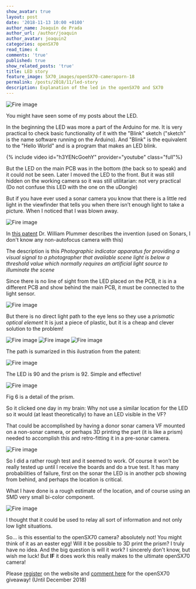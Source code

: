 ```yaml
---
show_avatar: true
layout: post
date: '2018-11-13 10:00 +0100'
author_name: Joaquín de Prada
author_url: /author/joaquin
author_avatar: joaquin2
categories: openSX70
read_time: 4
comments: 'true'
published: true
show_related_posts: 'true'
title: LED story
feature_image: SX70_images/openSX70-cameraporn-18
permalink: /posts/2018/11/led-story
description: Explanation of the led in the openSX70 and SX70
---
```

![Fire image]({{site.url}}/{{site.baseurl}}img/2018/11/about-a-led-04.jpg)

You might have seen some of my posts about the LED. 

In the beginning the LED was more a part of the Arduino for me. It is very practical to check basic functionality of it with the "Blink" sketch ("sketch" is the name software running on the Arduino). And "Blink" is the equivalent to the "Hello World" and is a program that makes an LED blink.

{% include video id="h3YENcGoehY" provider="youtube" class="full"%}

But the LED on the main PCB was in the bottom (the back so to speak) and it could not be seen. Later I moved the LED to the front. But it was still hidden on the working camera so it was still utilitarian: not very practical (Do not confuse this LED with the one on the uDongle)

But if you have ever used a sonar camera you know that there is a little red light in the viewfinder that tells you when there isn’t enough light to take a picture. When I noticed that I was blown away.

![Fire image]({{site.url}}/{{site.baseurl}}img/2018/11/about-a-led-08.jpg)

In [this patent](https://patents.google.com/patent/US4251146A/en?oq=#4251146) Dr. William Plummer describes the invention (used on Sonars, I don't know any non-autofocus camera with this)

The description is this *Photographic indicator apparatus for providing a visual signal to a photographer that available scene light is below a threshold value which normally requires an artificial light source to illuminate the scene*

Since there is no line of sight from the LED placed on the PCB, it is in a different PCB and show behind the main PCB, it must be connected to the light sensor.

![Fire image]({{site.url}}/{{site.baseurl}}img/2018/11/about-a-led-06.jpg)

But there is no direct light path to the eye lens so they use a *prismatic optical element* It is just a piece of plastic, but it is a cheap and clever solution to the problem!

![Fire image]({{site.url}}/{{site.baseurl}}img/2018/11/about-a-led-02.jpg)
![Fire image]({{site.url}}/{{site.baseurl}}img/2018/11/about-a-led-03.jpg)
![Fire image]({{site.url}}/{{site.baseurl}}img/2018/11/about-a-led-05.jpg)

The path is sumarized in this ilustration from the patent:

![Fire image]({{site.url}}/{{site.baseurl}}img/2018/11/about-a-led-01.jpg)

The LED is 90 and the prism is 92. Simple and effective!

![Fire image]({{site.url}}/{{site.baseurl}}img/2018/11/about-a-led-07B.jpg)

Fig 6 is a detail of the prism.	 	

So it clicked one day in my brain: Why not use a similar location for the LED so it would (at least theoretically) to have an LED visible in the VF?


That could be accomplished by having a donor sonar camera VF mounted on a non-sonar camera, or perhaps 3D printing the part (it is like a prism) needed to accomplish this and retro-fitting it in a pre-sonar camera.

![Fire image]({{site.url}}/{{site.baseurl}}img/2018/11/2018-11-04-alpha-2.jpg)

So I did a rather rough test and it seemed to work. Of course it won’t be really tested up until I receive the boards and do a true test. It has many probabilities of failure, first on the sonar the LED is in another pcb showing from behind, and perhaps the location is critical.

What I have done is a rough estimate of the location, and of course using an SMD very small bi-color component.


![Fire image]({{site.url}}/{{site.baseurl}}img/2018/11/about-a-led-09.jpg)

I thought that it could be used to relay all sort of information and not only low light situations.

So... is this essential to the openSX70 camera? absolutely not! You might think of it as an easter egg! Will it be possible to 3D print the prism? I truly have no idea. And the big question is will it work? I sincerely don't know, but wish me luck! But **IF** it does work this really makes to the ultimate openSX70 camera!

Please [register](https://opensx70.us19.list-manage.com/subscribe?u=806a32d4f5ebbeef65c4a0661&id=92126a4933) on the website and [comment here](https://opensx70.com/posts/2018/11/giveaway) for the openSX70 giveaway! (Until December 2018)


